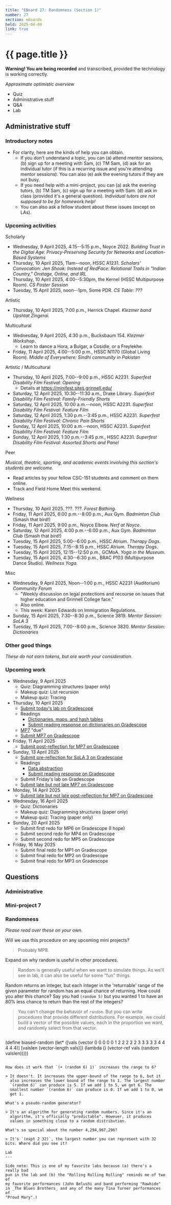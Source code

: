 ```yaml
---
title: "EBoard 27: Randomness (Section 1)"
number: 27
section: eboards
held: 2025-04-09
link: true
---
```

# {{ page.title }}

**Warning! You are being recorded** and transcribed, provided the technology
is working correctly.

_Approximate optimistic overview_

* Quiz
* Administrative stuff 
* Q&A
* Lab

Administrative stuff
--------------------

### Introductory notes

* For clarity, here are the kinds of help you can obtain.
    * If you don't understand a topic, you can (a) attend mentor sessions,
      (b) sign up for a meeting with Sam, (c) TM Sam, (d) ask for an
      individual tutor (if this is a recurring issue and you're attending
      mentor sessions). You can also (e) ask the evening tutors if they are
      not busy. 
    * If you need help with a mini-project, you can (a) ask the evening
      tutors, (b) TM Sam, (c) sign up for a meeting with Sam. (d) ask
      in class (provided it's a general question). _Individual tutors are
      not supposed to be for homework help!_
    * You can also ask a fellow student about these issues (except on
      LAs).

### Upcoming activities

Scholarly

* Wednesday, 9 April 2025, 4:15--5:15 p.m., Noyce 2022.
  _Building Trust in the Digital Age: Privacy-Preserving Security 
   for Networks and Location-Based Systems_
* Thursday, 10 April 2025, 11am--noon, HSSC A1231.
  _Scholars' Convocation: Jen Shook: Instead of RedFace: Relational Trails in "Indian Country," Onstage, Online, and IRL_
* Thursday, 10 April 2025, 4:00--5:30pm, the Kernel (HSSC Multipurpose Room).
  _CS Poster Session_
* Tuesday, 15 April 2025, noon--1pm, Some PDR.
  _CS Table: ???_

Artistic

* Thursday, 10 April 2025, 7:00 p.m., Herrick Chapel.
  _Klezmer band Upshtat Zingerai._

Multicultural

* Wednesday, 9 April 2025, 4:30 p.m., Bucksbaum 154.
  _Klezmer Workshop_. 
    * Learn to dance a Hora, a Bulgar, a Cosidle, or a Freylekhe.
* Friday, 11 April 2025, 4:00--5:00 p.m., HSSC N1170 (Global Living Room).
  _Middle of Everywhere: Sindhi community in Pakistan_

Artistic / Multicultural

* Thursday, 10 April 2025, 7:00--9:00 p.m., HSSC A2231.
  _Superfest Disability Film Festival: Opening_
     * Details at <https://minifest.sites.grinnell.edu/>
* Saturday, 12 April 2025, 10:30--11:30 a.m., Drake Library.
  _Superfest Disability Film Festival: Family-Friendly Shorts_
* Saturday, 12 April 2025, 10:00 a.m.--noon, HSSC A2231.
  _Superfest Disability Film Festival: Feature Film_
* Saturday, 12 April 2025, 1:30 p.m.--3:45 p.m., HSSC A2231.
  _Superfest Disability Film Festival: Chronic Pain Shorts_
* Sunday, 12 April 2025, 10:00 a.m.--noon, HSSC A2231.
  _Superfest Disability Film Festival: Feature Film_
* Sunday, 12 April 2025, 1:30 p.m.--3:45 p.m., HSSC A2231.
  _Superfest Disability Film Festival: Assorted Shorts and Panel_ 

Peer

_Musical, theatric, sporting, and academic events involving this section's
students are welcome._

* Read articles by your fellow CSC-151 students and comment on them online.
* Track and Field Home Meet this weekend.

Wellness

* Thursday, 10 April 2025. ???. ???.
  _Forest Bathing._
* Friday, 11 April 2025, 6:00 p.m.--8:00 p.m., Aux Gym.
  _Badminton Club_ (Smash that bird!)
* Friday, 11 April 2025, 9:00 p.m., Noyce Elbow.
  _Nerf at Noyce_.
* Saturday, 12 April 2025, 4:00 p.m.--6:00 p.m., Aux Gym.
  _Badminton Club_ (Smash that bird!)
* Tuesday, 15 April 2025, 5:00--6:00 p.m., HSSC Atrium.
  _Therapy Dogs_.
* Tuesday, 15 April 2025, 7:15--8:15 p.m., HSSC Atrium.
  _Therapy Dogs_.
* Tuesday, 15 April 2025, 12:15--12:50 p.m., GCMoA.
  _Yoga in the Museum_.
* Tuesday, 15 April 2025, 4:30--6:30 p.m., 
  BRAC P103 (Multipurpose Dance Studio).
  _Wellness Yoga_.

Misc

* Wednesday, 9 April 2025, Noon--1:00 p.m., HSSC A2231 (Auditorium)
  _Community Forum_
    * "Weekly discussion on legal protections and recourse on issues 
      that higher education and Grinnell College face."
    * Also online.
    * This week: Karen Edwards on Immigration Regulations.
* Sunday, 15 April 2025, 7:30--8:30 p.m., Science 3819. 
  _Mentor Session: SoLA 3_
* Tuesday, 15 April 2025, 7:00--8:00 p.m., Science 3820.
  _Mentor Session: Dictionaries_

### Other good things

_These do not earn tokens, but are worth your consideration._

### Upcoming work

* Wednesday, 9 April 2025
    * Quiz: Diagramming structures (paper only)
    * Makeup quiz: List recursion
    * Makeup quiz: Tracing
* Thursday, 10 April 2025
    * [Submit today's lab on Gradescope](https://www.gradescope.com/courses/948769/assignments/6059345)
    * Readings
        * [Dictionaries, maps, and hash tables](../readings/hash-tables)
        * [Submit reading response on dictionaries on Gradescope](https://www.gradescope.com/courses/948769/assignments/6047029)
    * [MP7](../mps/mp07) "due"
    * [Submit MP7 on Gradescope](https://www.gradescope.com/courses/948769/assignments/6036267)
* Friday, 11 April 2025
    * [Submit post-reflection for MP7 on Gradescope](https://www.gradescope.com/courses/948769/assignments/6043508)
* Sunday, 13 April 2025
    * [Submit pre-reflection for SoLA 3 on Gradescope](https://www.gradescope.com/courses/948769/assignments/6059333)
    * Readings 
        * [Data abstraction](../readings/data-abstraction)
        * [Submit reading response on Gradescope](https://www.gradescope.com/courses/948769/assignments/6059340)
    * Submit Friday's lab on Gradescope
    * [Submit late but not late MP7 on Gradescope](https://www.gradescope.com/courses/948769/assignments/6036267)
* Monday, 14 April 2025
    * [Submit late but not late post-reflection for MP7 on Gradescope](https://www.gradescope.com/courses/948769/assignments/6043508)
* Wednesday, 16 April 2025 
    * Quiz: Dictionaries
    * Makeup quiz: Diagramming structures (paper only)
    * Makeup quiz: Tracing (paper only)
* Sunday, 20 April 2025
    * Submit first redo for MP6 on Gradescope (I hope)
    * Submit second redo for MP4 on Gradescope
    * Submit second redo for MP5 on Gradescope
* Friday, 16 May 2025
    * Submit final redo for MP1 on Gradescope
    * Submit final redo for MP2 on Gradescope
    * Submit final redo for MP3 on Gradescope

Questions
---------

### Administrative

### Mini-project 7

### Randomness

_Please read over these on your own._

Will we use this procedure on any upcoming mini projects?

> Probably MP8.

Expand on why random is useful in other procedures.

> Random is generally useful when we want to simulate things. As
  we'll see in lab, it can also be useful for some "fun" things.  

Random returns an integer, but each integer in the 'returnable' range of the given parameter for random has an equal chance of returning. How could you alter this chance? Say you had `(random 5)` but you wanted 1 to have an 80% less chance to return than the rest of the integers?

> You can't change the behavior of `random`. But you can write procedures that provide different distributions. For example, we could build a vector of the possible values, each in the proportion we want, and randomly select from that vector.

> ```
(define biased-random
  (let* ([vals (vector 0 0 0 0 0 1 2 2 2 2 2 3 3 3 3 3 4 4 4 4 4)]
         [valslen (vector-length vals)])
    (lambda ()
      (vector-ref vals (random valslen)))))
```

How does it work that `(+ (random 6) 1)` increases the range to 6?

> It doesn't. It increases the upper-bound of the range to 6, but it
  also increases the lower bound of the range to 1. The largest number
  `(random 6)` can produce is 5. If we add 1 to 5, we get 6. The
  smallest number `(random 6)` can produce is 0. If we add 1 to 0, we
  get 1.

What's a pseudo-random generator?

> It's an algorithm for generating random numbers. Since it's an
  algorithm, it's officially "predictable". However, it produces
  values in something close to a random distribution.

What's so special about the number 4,294,967,296?

> It's `(expt 2 32)`, the largest number you can represent with 32 bits. Where did you see it?

Lab
---

Side note: This is one of my favorite labs because (a) there's a really bad
pun in the lab and (b) the "Rolling Rolling Rolling" reminds me of two of
my favorite performances (John Belushi and band performing "Rawhide"
in _The Blues Brothers_ and any of the many Tina Turner performances of
"Proud Mary".)
